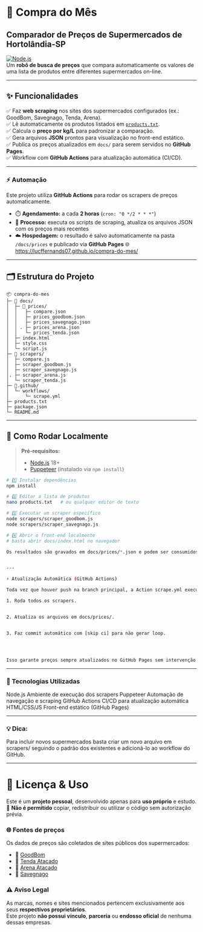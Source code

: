 # 🛒 Compra do Mês

## Comparador de Preços de Supermercados de Hortolândia-SP 

[![Node.js](https://img.shields.io/badge/Node.js-18.x-green?logo=node.js)](https://nodejs.org/)  
Um **robô de busca de preços** que compara automaticamente os valores de uma lista de produtos entre diferentes supermercados on-line.

---

## ✨ Funcionalidades

✅ Faz **web scraping** nos sites dos supermercados configurados (ex.: GoodBom, Savegnago, Tenda, Arena).  
✅ Lê automaticamente os produtos listados em [`products.txt`](./products.txt).  
✅ Calcula o **preço por kg/L** para padronizar a comparação.  
✅ Gera arquivos **JSON** prontos para visualização no front-end estático.  
✅ Publica os preços atualizados em `docs/` para serem servidos no **GitHub Pages**.  
✅ Workflow com **GitHub Actions** para atualização automática (CI/CD).

---

### ⚡ Automação

Este projeto utiliza **GitHub Actions** para rodar os scrapers de preços automaticamente.  
- ⏱️ **Agendamento:** a cada **2 horas** (`cron: "0 */2 * * *"`)  
- 🔄 **Processo:** executa os scripts de scraping, atualiza os arquivos JSON com os preços mais recentes  
- ☁️ **Hospedagem:** o resultado é salvo automaticamente na pasta `/docs/prices` e publicado via **GitHub Pages**
🌐 https://lucffernands07.github.io/compra-do-mes/

---

## 🗂️ Estrutura do Projeto
```
📦 compra-do-mes
├─ 📁 docs/
│  ├─ 📁 prices/
│  │   ├─ compare.json
│  │   ├─ prices_goodbom.json
│  │   ├─ prices_savegnago.json
│  │ . ├─ prices_arena.json
│  │   └─ prices_tenda.json
│  ├─ index.html
│  ├─ style.css
│  └─ script.js
├─ 📁 scrapers/
│  ├─ compare.js
│  ├─ scraper_goodbom.js
│  ├─ scraper_savegnago.js
│. ├─ scraper_arena.js
│  └─ scraper_tenda.js
├─ 📁.github/
│  └─ workflows/
│      └─ scrape.yml
├─ products.txt
├─ package.json
└─ README.md
```
---

## 🚀 Como Rodar Localmente

> **Pré-requisitos:**  
> - [Node.js](https://nodejs.org/) 18+  
> - [Puppeteer](https://pptr.dev/) (instalado via `npm install`)

```bash
# 1️⃣ Instalar dependências
npm install

# 2️⃣ Editar a lista de produtos
nano products.txt   # ou qualquer editor de texto

# 3️⃣ Executar um scraper específico
node scrapers/scraper_goodbom.js
node scrapers/scraper_savegnago.js

# 4️⃣ Abrir o front-end localmente
# basta abrir docs/index.html no navegador

Os resultados são gravados em docs/prices/*.json e podem ser consumidos pelo front-end automaticamente.


---

⚡ Atualização Automática (GitHub Actions)

Toda vez que houver push na branch principal, a Action scrape.yml executa:

1. Roda todos os scrapers.


2. Atualiza os arquivos em docs/prices/.


3. Faz commit automático com [skip ci] para não gerar loop.




Isso garante preços sempre atualizados no GitHub Pages sem intervenção manual.
```

---

### 🧩 Tecnologias Utilizadas

Node.js	Ambiente de execução dos scrapers
Puppeteer	Automação de navegação e scraping
GitHub Actions	CI/CD para atualização automática
HTML/CSS/JS	Front-end estático (GitHub Pages)

---

### 💡 Dica:
Para incluir novos supermercados basta criar um novo arquivo em scrapers/ seguindo o padrão dos existentes e adicioná-lo ao workflow do GitHub.

---

# 📜 Licença & Uso

Este é um **projeto pessoal**, desenvolvido apenas para **uso próprio** e estudo.  
📌 **Não é permitido** copiar, redistribuir ou utilizar o código sem autorização prévia.

### 🌐 Fontes de preços
Os dados de preços são coletados de sites públicos dos supermercados:

- 🛒 [GoodBom](https://www.supermercadosgoodbom.com.br/)
- 🛒 [Tenda Atacado](https://www.tendaatacado.com.br/)
- 🛒 [Arena Atacado](https://www.arenasuper.com.br/)
- 🛒 [Savegnago](https://www.savegnago.com.br/)

### ⚠️ Aviso Legal
As marcas, nomes e sites mencionados pertencem exclusivamente aos seus **respectivos proprietários**.  
Este projeto **não possui vínculo**, **parceria** ou **endosso oficial** de nenhuma dessas empresas.
